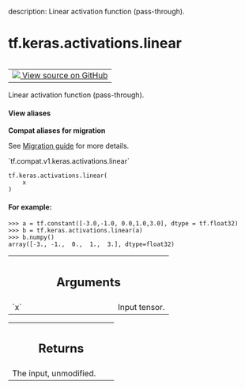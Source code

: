 description: Linear activation function (pass-through).

<div itemscope itemtype="http://developers.google.com/ReferenceObject">
<meta itemprop="name" content="tf.keras.activations.linear" />
<meta itemprop="path" content="Stable" />
</div>

# tf.keras.activations.linear

<!-- Insert buttons and diff -->

<table class="tfo-notebook-buttons tfo-api nocontent" align="left">
<td>
  <a target="_blank" href="https://github.com/tensorflow/tensorflow/blob/r2.4/tensorflow/python/keras/activations.py#L452-L470">
    <img src="https://www.tensorflow.org/images/GitHub-Mark-32px.png" />
    View source on GitHub
  </a>
</td>
</table>



Linear activation function (pass-through).

<section class="expandable">
  <h4 class="showalways">View aliases</h4>
  <p>
<b>Compat aliases for migration</b>
<p>See
<a href="https://www.tensorflow.org/guide/migrate">Migration guide</a> for
more details.</p>
<p>`tf.compat.v1.keras.activations.linear`</p>
</p>
</section>

<pre class="devsite-click-to-copy prettyprint lang-py tfo-signature-link">
<code>tf.keras.activations.linear(
    x
)
</code></pre>



<!-- Placeholder for "Used in" -->


#### For example:



```
>>> a = tf.constant([-3.0,-1.0, 0.0,1.0,3.0], dtype = tf.float32)
>>> b = tf.keras.activations.linear(a)
>>> b.numpy()
array([-3., -1.,  0.,  1.,  3.], dtype=float32)
```

<!-- Tabular view -->
 <table class="responsive fixed orange">
<colgroup><col width="214px"><col></colgroup>
<tr><th colspan="2"><h2 class="add-link">Arguments</h2></th></tr>

<tr>
<td>
`x`
</td>
<td>
Input tensor.
</td>
</tr>
</table>



<!-- Tabular view -->
 <table class="responsive fixed orange">
<colgroup><col width="214px"><col></colgroup>
<tr><th colspan="2"><h2 class="add-link">Returns</h2></th></tr>
<tr class="alt">
<td colspan="2">
The input, unmodified.
</td>
</tr>

</table>

